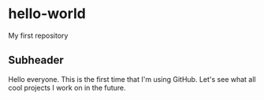 # hello-world
My first repository

## Subheader
Hello everyone.
This is the first time that I'm using GitHub.
Let's see what all cool projects I work on in the future.
